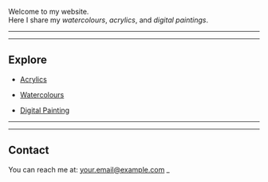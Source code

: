 

Welcome to my website.  
Here I share my *watercolours*, *acrylics*, and *digital paintings*.

_______________________________________

---



## Explore

- [Acrylics](acrylics.md)
  
  
- [Watercolours](watercolours.md)


- [Digital Painting](digital.md)

_______________________________________






---



## Contact

You can reach me at: [your.email@example.com](mailto:your.email@example.com)
_
